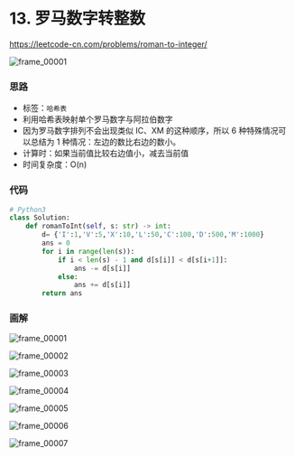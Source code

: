 # 13. 罗马数字转整数

https://leetcode-cn.com/problems/roman-to-integer/

![frame_00001](https://deppwang.oss-cn-beijing.aliyuncs.com/blog/2019-12-22-020828.jpg)

### 思路

- 标签：`哈希表`
- 利用哈希表映射单个罗马数字与阿拉伯数字
- 因为罗马数字排列不会出现类似 IC、XM 的这种顺序，所以 6 种特殊情况可以总结为 1 种情况：左边的数比右边的数小。
- 计算时：如果当前值比较右边值小，减去当前值
- 时间复杂度：O(n)

### 代码

```Python
# Python3
class Solution:
    def romanToInt(self, s: str) -> int:
        d= {'I':1,'V':5,'X':10,'L':50,'C':100,'D':500,'M':1000}
        ans = 0
        for i in range(len(s)):
            if i < len(s) - 1 and d[s[i]] < d[s[i+1]]:
                ans -= d[s[i]]
            else:
                ans += d[s[i]]
        return ans
```

### 画解

![frame_00001](https://deppwang.oss-cn-beijing.aliyuncs.com/blog/2019-12-22-020831.jpg)

![frame_00002](https://deppwang.oss-cn-beijing.aliyuncs.com/blog/2019-12-22-020833.jpg)

![frame_00003](https://deppwang.oss-cn-beijing.aliyuncs.com/blog/2019-12-22-020838.jpg)

![frame_00004](https://deppwang.oss-cn-beijing.aliyuncs.com/blog/2019-12-22-020840.jpg)

![frame_00005](https://deppwang.oss-cn-beijing.aliyuncs.com/blog/2019-12-22-020841.jpg)

![frame_00006](https://deppwang.oss-cn-beijing.aliyuncs.com/blog/2019-12-22-020844.jpg)

![frame_00007](https://deppwang.oss-cn-beijing.aliyuncs.com/blog/2019-12-22-020847.jpg)

